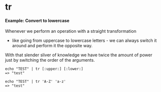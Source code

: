 # tr

#### Example: Convert to lowercase

Whenever we perform an operation with a straight transformation
- like going from uppercase to lowercase letters - we can always
switch it around and perform it the opposite way.

With that slender sliver of knowledge we have twice the amount of
power just by switching the order of the arguments.

```shell
echo "TEST" | tr [:upper:] [:lower:]
=> "test"

echo "TEST" | tr 'A-Z' 'a-z'
=> "test"
```


